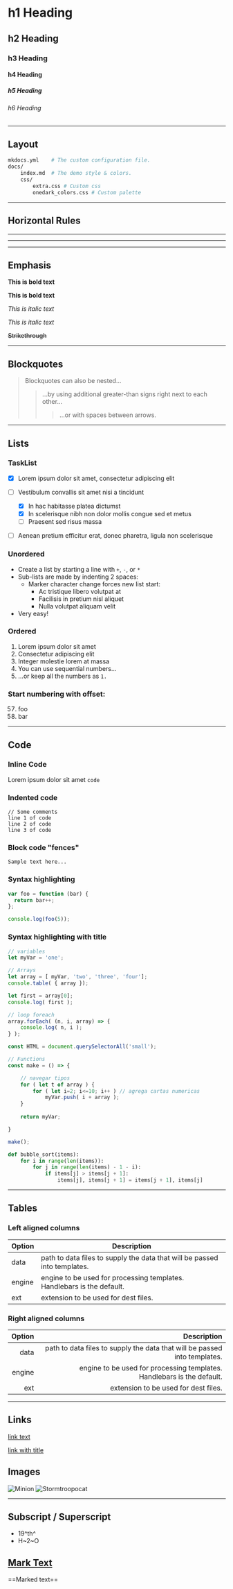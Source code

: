 # h1 Heading
## h2 Heading
### h3 Heading
#### h4 Heading
##### h5 Heading
###### h6 Heading

---
## Layout

```bash
mkdocs.yml    # The custom configuration file.
docs/
    index.md  # The demo style & colors.
	css/
		extra.css # Custom css
		onedark_colors.css # Custom palette
```

---

## Horizontal Rules

___

---

***

## Emphasis

**This is bold text**

__This is bold text__

*This is italic text*

_This is italic text_

~~Strikethrough~~

---

## Blockquotes


> Blockquotes can also be nested...
> > ...by using additional greater-than signs right next to each other...
> >
> > > ...or with spaces between arrows.

---
## Lists

### TaskList

- [x] Lorem ipsum dolor sit amet, consectetur adipiscing elit
- [ ] Vestibulum convallis sit amet nisi a tincidunt
    * [x] In hac habitasse platea dictumst
    * [x] In scelerisque nibh non dolor mollis congue sed et metus
    * [ ] Praesent sed risus massa
- [ ] Aenean pretium efficitur erat, donec pharetra, ligula non scelerisque



### Unordered

+ Create a list by starting a line with `+`, `-`, or `*`
+ Sub-lists are made by indenting 2 spaces:
  - Marker character change forces new list start:
    * Ac tristique libero volutpat at
    + Facilisis in pretium nisl aliquet
    - Nulla volutpat aliquam velit
+ Very easy!

### Ordered

1. Lorem ipsum dolor sit amet
2. Consectetur adipiscing elit
3. Integer molestie lorem at massa
1. You can use sequential numbers...
1. ...or keep all the numbers as `1.`

### Start numbering with offset:

57. foo
1. bar

---

## Code
### Inline Code
Lorem ipsum dolor sit amet `code`

### Indented code

    // Some comments
    line 1 of code
    line 2 of code
    line 3 of code


### Block code "fences"

```
Sample text here...
```

### Syntax highlighting

``` js
var foo = function (bar) {
  return bar++;
};

console.log(foo(5));
```

### Syntax highlighting with title
``` js title="Lorem ipsum dolor sit amet"
// variables
let myVar = 'one';

// Arrays
let array = [ myVar, 'two', 'three', 'four'];
console.table( { array });

let first = array[0];
console.log( first );

// loop foreach
array.forEach( (n, i, array) => {
    console.log( n, i );
} );

const HTML = document.querySelectorAll('small');

// Functions
const make = () => {

    // navegar tipos
    for ( let t of array ) {
        for ( let i=2; i<=10; i++ ) // agrega cartas numericas
            myVar.push( i + array );
    }
    
    return myVar;

}

make();
```

``` python title="bubble_sort.py"
def bubble_sort(items):
    for i in range(len(items)):
        for j in range(len(items) - 1 - i):
            if items[j] > items[j + 1]:
                items[j], items[j + 1] = items[j + 1], items[j]
```
---

## Tables
### Left aligned columns

| Option | Description |
| ------ | ----------- |
| data   | path to data files to supply the data that will be passed into templates. |
| engine | engine to be used for processing templates. Handlebars is the default. |
| ext    | extension to be used for dest files. |

### Right aligned columns

| Option | Description |
| ------:| -----------:|
| data   | path to data files to supply the data that will be passed into templates. |
| engine | engine to be used for processing templates. Handlebars is the default. |
| ext    | extension to be used for dest files. |

---

## Links

[link text](http://dev.nodeca.com)

[link with title](http://nodeca.github.io/pica/demo/ "title text!")

## Images

![Minion](https://octodex.github.com/images/minion.png)
![Stormtroopocat](https://octodex.github.com/images/stormtroopocat.jpg "The Stormtroopocat")

---

## Subscript / Superscript
- 19^th^
- H~2~O


## [Mark Text <mark>](https://github.com/markdown-it/markdown-it-mark)

==Marked text==
